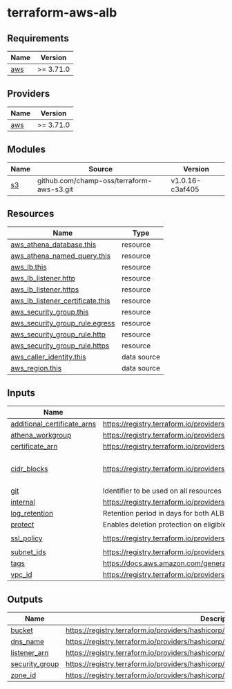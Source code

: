 # terraform-aws-alb
<!-- BEGIN_TF_DOCS -->
## Requirements

| Name | Version |
|------|---------|
| <a name="requirement_aws"></a> [aws](#requirement\_aws) | >= 3.71.0 |

## Providers

| Name | Version |
|------|---------|
| <a name="provider_aws"></a> [aws](#provider\_aws) | >= 3.71.0 |

## Modules

| Name | Source | Version |
|------|--------|---------|
| <a name="module_s3"></a> [s3](#module\_s3) | github.com/champ-oss/terraform-aws-s3.git | v1.0.16-c3af405 |

## Resources

| Name | Type |
|------|------|
| [aws_athena_database.this](https://registry.terraform.io/providers/hashicorp/aws/latest/docs/resources/athena_database) | resource |
| [aws_athena_named_query.this](https://registry.terraform.io/providers/hashicorp/aws/latest/docs/resources/athena_named_query) | resource |
| [aws_lb.this](https://registry.terraform.io/providers/hashicorp/aws/latest/docs/resources/lb) | resource |
| [aws_lb_listener.http](https://registry.terraform.io/providers/hashicorp/aws/latest/docs/resources/lb_listener) | resource |
| [aws_lb_listener.https](https://registry.terraform.io/providers/hashicorp/aws/latest/docs/resources/lb_listener) | resource |
| [aws_lb_listener_certificate.this](https://registry.terraform.io/providers/hashicorp/aws/latest/docs/resources/lb_listener_certificate) | resource |
| [aws_security_group.this](https://registry.terraform.io/providers/hashicorp/aws/latest/docs/resources/security_group) | resource |
| [aws_security_group_rule.egress](https://registry.terraform.io/providers/hashicorp/aws/latest/docs/resources/security_group_rule) | resource |
| [aws_security_group_rule.http](https://registry.terraform.io/providers/hashicorp/aws/latest/docs/resources/security_group_rule) | resource |
| [aws_security_group_rule.https](https://registry.terraform.io/providers/hashicorp/aws/latest/docs/resources/security_group_rule) | resource |
| [aws_caller_identity.this](https://registry.terraform.io/providers/hashicorp/aws/latest/docs/data-sources/caller_identity) | data source |
| [aws_region.this](https://registry.terraform.io/providers/hashicorp/aws/latest/docs/data-sources/region) | data source |

## Inputs

| Name | Description | Type | Default | Required |
|------|-------------|------|---------|:--------:|
| <a name="input_additional_certificate_arns"></a> [additional\_certificate\_arns](#input\_additional\_certificate\_arns) | https://registry.terraform.io/providers/hashicorp/aws/latest/docs/resources/lb_listener_certificate#certificate_arn | `list(string)` | `[]` | no |
| <a name="input_athena_workgroup"></a> [athena\_workgroup](#input\_athena\_workgroup) | https://registry.terraform.io/providers/hashicorp/aws/latest/docs/resources/athena_named_query#workgroup | `string` | `"primary"` | no |
| <a name="input_certificate_arn"></a> [certificate\_arn](#input\_certificate\_arn) | https://registry.terraform.io/providers/hashicorp/aws/latest/docs/resources/lb_listener#certificate_arn | `string` | n/a | yes |
| <a name="input_cidr_blocks"></a> [cidr\_blocks](#input\_cidr\_blocks) | https://registry.terraform.io/providers/hashicorp/aws/latest/docs/resources/security_group_rule#cidr_blocks | `list(string)` | <pre>[<br>  "0.0.0.0/0"<br>]</pre> | no |
| <a name="input_git"></a> [git](#input\_git) | Identifier to be used on all resources | `string` | n/a | yes |
| <a name="input_internal"></a> [internal](#input\_internal) | https://registry.terraform.io/providers/hashicorp/aws/latest/docs/resources/lb#internal | `bool` | `true` | no |
| <a name="input_log_retention"></a> [log\_retention](#input\_log\_retention) | Retention period in days for both ALB and container logs | `number` | `90` | no |
| <a name="input_protect"></a> [protect](#input\_protect) | Enables deletion protection on eligible resources | `bool` | `true` | no |
| <a name="input_ssl_policy"></a> [ssl\_policy](#input\_ssl\_policy) | https://registry.terraform.io/providers/hashicorp/aws/latest/docs/resources/lb_listener#ssl_policy | `string` | `"ELBSecurityPolicy-TLS-1-2-2017-01"` | no |
| <a name="input_subnet_ids"></a> [subnet\_ids](#input\_subnet\_ids) | https://registry.terraform.io/providers/hashicorp/aws/latest/docs/resources/lb#subnets | `list(string)` | n/a | yes |
| <a name="input_tags"></a> [tags](#input\_tags) | https://docs.aws.amazon.com/general/latest/gr/aws_tagging.html | `map(string)` | `{}` | no |
| <a name="input_vpc_id"></a> [vpc\_id](#input\_vpc\_id) | https://registry.terraform.io/providers/hashicorp/aws/latest/docs/resources/security_group#vpc_id | `string` | n/a | yes |

## Outputs

| Name | Description |
|------|-------------|
| <a name="output_bucket"></a> [bucket](#output\_bucket) | https://registry.terraform.io/providers/hashicorp/aws/latest/docs/resources/s3_bucket#bucket |
| <a name="output_dns_name"></a> [dns\_name](#output\_dns\_name) | https://registry.terraform.io/providers/hashicorp/aws/latest/docs/resources/lb#dns_name |
| <a name="output_listener_arn"></a> [listener\_arn](#output\_listener\_arn) | https://registry.terraform.io/providers/hashicorp/aws/latest/docs/resources/lb_listener#arn |
| <a name="output_security_group"></a> [security\_group](#output\_security\_group) | https://registry.terraform.io/providers/hashicorp/aws/latest/docs/resources/security_group#id |
| <a name="output_zone_id"></a> [zone\_id](#output\_zone\_id) | https://registry.terraform.io/providers/hashicorp/aws/latest/docs/resources/lb#zone_id |
<!-- END_TF_DOCS -->